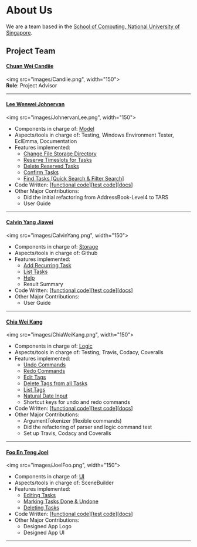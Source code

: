 # About Us

We are a team based in the [School of Computing, National University of Singapore](http://www.comp.nus.edu.sg).

## Project Team

#### [Chuan Wei Candiie](https://github.com/Candiie) <br>
<img src="images/Candiie.png", width="150"><br>
**Role**: Project Advisor

----- 

[comment]: # (@@author A0124333U)
#### [Lee Wenwei Johnervan](http://github.com/johnervan) <br>
<img src="images/JohnervanLee.png", width="150"><br>

* Components in charge of: [Model](https://github.com/CS2103AUG2016-F10-C1/main/blob/develop/docs/DeveloperGuide.md#model-component)
* Aspects/tools in charge of: Testing, Windows Environment Tester, EclEmma, Documentation
* Features implemented: 
   * [Change File Storage Directory](https://github.com/CS2103AUG2016-F10-C1/main/blob/develop/docs/UserGuide.md#changing-data-storage-location--cd)
   * [Reserve Timeslots for Tasks](https://github.com/CS2103AUG2016-F10-C1/main/blob/develop/docs/UserGuide.md#reserving-timeslots-for-a-task--rsv)
   * [Delete Reserved Tasks](https://github.com/CS2103AUG2016-F10-C1/main/blob/develop/docs/UserGuide.md#deleting-a-task-with-reserved-timeslots--rsv-d)
   * [Confirm Tasks](https://github.com/CS2103AUG2016-F10-C1/main/blob/develop/docs/UserGuide.md#confirming-a-reserved-timeslot--confirm)
   * [Find Tasks [Quick Search & Filter Search]](https://github.com/CS2103AUG2016-F10-C1/main/blob/develop/docs/UserGuide.md#finding-tasks--find)
* Code Written: [[functional code](https://github.com/CS2103AUG2016-F10-C1/main/blob/master/collated/main/A0124333U.md)][[test code](https://github.com/CS2103AUG2016-F10-C1/main/blob/master/collated/test/A0124333U.md)][[docs](https://github.com/CS2103AUG2016-F10-C1/main/blob/master/collated/docs/A0124333U.md)]
* Other Major Contributions:
   * Did the initial refactoring from AddressBook-Level4 to TARS
   * User Guide
   
-----
[comment]: # (@@author A0140022H)
#### [Calvin Yang Jiawei](http://github.com/origiri) <br>
<img src="images/CalvinYang.png", width="150"><br>

* Components in charge of: [Storage](https://github.com/CS2103AUG2016-F10-C1/main/blob/develop/docs/DeveloperGuide.md#storage-component)
* Aspects/tools in charge of: Github
* Features implemented: 
   * [Add Recurring Task](https://github.com/CS2103AUG2016-F10-C1/main/blob/develop/docs/UserGuide.md#adding-a-task--add)
   * [List Tasks](https://github.com/CS2103AUG2016-F10-C1/main/blob/develop/docs/UserGuide.md#listing-tasks--ls)
   * [Help](https://github.com/CS2103AUG2016-F10-C1/main/blob/develop/docs/UserGuide.md#displaying-a-list-of-available-commands--help)
   * Result Summary
* Code Written: [[functional code](https://github.com/CS2103AUG2016-F10-C1/main/blob/master/collated/main/A0140022H.md)][[test code](https://github.com/CS2103AUG2016-F10-C1/main/blob/master/collated/test/A0140022H.md)][[docs](https://github.com/CS2103AUG2016-F10-C1/main/blob/master/collated/docs/A0140022H.md)]
* Other Major Contributions:
    * User Guide

-----

[comment]: # (@@author A0139924W)
#### [Chia Wei Kang](http://github.com/weikangchia) <br>
<img src="images/ChiaWeiKang.png", width="150"><br>

* Components in charge of: [Logic](https://github.com/CS2103AUG2016-F10-C1/main/blob/develop/docs/DeveloperGuide.md#logic-component)
* Aspects/tools in charge of: Testing, Travis, Codacy, Coveralls
* Features implemented: 
    * [Undo Commands](https://github.com/CS2103AUG2016-F10-C1/main/blob/develop/docs/UserGuide.md#undoing-a-command--undo)
    * [Redo Commands](https://github.com/CS2103AUG2016-F10-C1/main/blob/develop/docs/UserGuide.md#redoing-a-command--redo)
    * [Edit Tags](https://github.com/CS2103AUG2016-F10-C1/main/blob/develop/docs/UserGuide.md#editing-a-tags-name--tag-e)
    * [Delete Tags from all Tasks](https://github.com/CS2103AUG2016-F10-C1/main/blob/develop/docs/UserGuide.md#deleting-a-tag--tag-del)
    * [List Tags](https://github.com/CS2103AUG2016-F10-C1/main/blob/develop/docs/UserGuide.md#listing-all-tags--tag-ls)
    * [Natural Date Input](https://github.com/CS2103AUG2016-F10-C1/main/blob/develop/docs/UserGuide.md#supported-date-formats)
    * Shortcut keys for undo and redo commands
* Code Written: [[functional code](https://github.com/CS2103AUG2016-F10-C1/main/blob/master/collated/main/A0139924W.md)][[test code](https://github.com/CS2103AUG2016-F10-C1/main/blob/master/collated/test/A0139924W.md)][[docs](https://github.com/CS2103AUG2016-F10-C1/main/blob/master/collated/docs/A0139924W.md)]
* Other Major Contributions:
    * ArgumentTokenizer (flexible commands)
    * Did the refactoring of parser and logic command test
    * Set up Travis, Codacy and Coveralls

-----

[comment]: # (@@author A0121533W)
#### [Foo En Teng Joel](http://github.com/jaeoheeail) <br>
<img src="images/JoelFoo.png", width="150"><br>

* Components in charge of: [UI](https://github.com/CS2103AUG2016-F10-C1/main/blob/develop/docs/DeveloperGuide.md#ui-component)
* Aspects/tools in charge of: SceneBuilder
* Features implemented: 
    * [Editing Tasks](https://github.com/CS2103AUG2016-F10-C1/main/blob/develop/docs/UserGuide.md#editing-a-task--edit)
    * [Marking Tasks Done & Undone](https://github.com/CS2103AUG2016-F10-C1/main/blob/develop/docs/UserGuide.md#marking-tasks--mark)
    * [Deleting Tasks](https://github.com/CS2103AUG2016-F10-C1/main/blob/develop/docs/UserGuide.md#deleting-a-task--del)
* Code Written: [[functional code](https://github.com/CS2103AUG2016-F10-C1/main/blob/master/collated/main/A0121533W.md)][[test code](https://github.com/CS2103AUG2016-F10-C1/main/blob/master/collated/test/A0121533W.md)][[docs](https://github.com/CS2103AUG2016-F10-C1/main/blob/master/collated/docs/A0121533W.md)]
* Other Major Contributions:
    * Designed App Logo
    * Designed App UI

 -----
